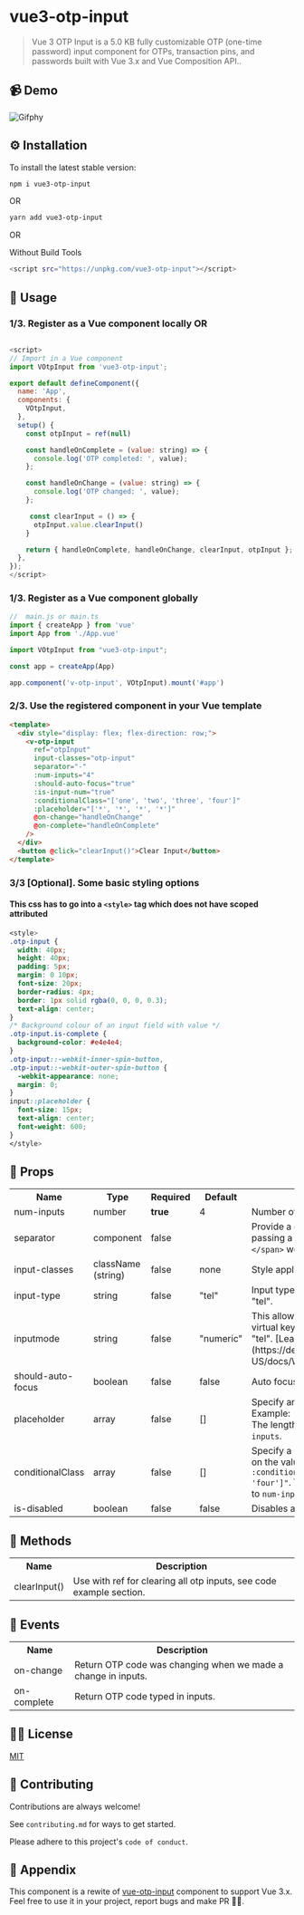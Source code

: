 # vue3-otp-input

> Vue 3 OTP Input is a 5.0 KB fully customizable OTP (one-time password) input component for OTPs, transaction pins, and passwords built with Vue 3.x and Vue Composition API..

## 📹 Demo

![Gifphy](https://media.giphy.com/media/Db04PkC7vMzqksOpq6/giphy.gif)

## ⚙️ Installation

To install the latest stable version:

```sh
npm i vue3-otp-input
```

OR

```sh
yarn add vue3-otp-input
```

OR

Without Build Tools

```sh
<script src="https://unpkg.com/vue3-otp-input"></script>
```

## 📖 Usage

### 1/3. Register as a Vue component locally OR

```javascript

<script>
// Import in a Vue component
import VOtpInput from 'vue3-otp-input';

export default defineComponent({
  name: 'App',
  components: {
    VOtpInput,
  },
  setup() {
    const otpInput = ref(null)

    const handleOnComplete = (value: string) => {
      console.log('OTP completed: ', value);
    };

    const handleOnChange = (value: string) => {
      console.log('OTP changed: ', value);
    };

     const clearInput = () => {
      otpInput.value.clearInput()
    }

    return { handleOnComplete, handleOnChange, clearInput, otpInput };
  },
});
</script>

```

### 1/3. Register as a Vue component globally

```js
//  main.js or main.ts
import { createApp } from 'vue'
import App from './App.vue'

import VOtpInput from "vue3-otp-input";

const app = createApp(App)

app.component('v-otp-input', VOtpInput).mount('#app')

```

### 2/3. Use the registered component in your Vue template

```html
<template>
  <div style="display: flex; flex-direction: row;">
    <v-otp-input
      ref="otpInput"
      input-classes="otp-input"
      separator="-"
      :num-inputs="4"
      :should-auto-focus="true"
      :is-input-num="true"
      :conditionalClass="['one', 'two', 'three', 'four']"
      :placeholder="['*', '*', '*', '*']"
      @on-change="handleOnChange"
      @on-complete="handleOnComplete"
    />
  </div>
  <button @click="clearInput()">Clear Input</button>
</template>
```

### 3/3 [Optional]. Some basic styling options
#### This css has to go into a `<style>` tag which does not have scoped attributed

```css
<style>
.otp-input {
  width: 40px;
  height: 40px;
  padding: 5px;
  margin: 0 10px;
  font-size: 20px;
  border-radius: 4px;
  border: 1px solid rgba(0, 0, 0, 0.3);
  text-align: center;
}
/* Background colour of an input field with value */
.otp-input.is-complete {
  background-color: #e4e4e4;
}
.otp-input::-webkit-inner-spin-button,
.otp-input::-webkit-outer-spin-button {
  -webkit-appearance: none;
  margin: 0;
}
input::placeholder {
  font-size: 15px;
  text-align: center;
  font-weight: 600;
}
</style>
```

## 🍔 Props

<table>
  <tr>
    <th>Name<br></th>
    <th>Type</th>
    <th>Required</th>
    <th>Default</th>
    <th>Description</th>
  </tr>
  <tr>
    <td>num-inputs</td>
    <td>number</td>
    <td><strong>true</strong></td>
    <td>4</td>
    <td>Number of OTP inputs to be rendered.</td>
  </tr>
  <tr>
    <td>separator</td>
    <td>component<br></td>
    <td>false</td>
    <td></td>
    <td>Provide a custom separator between inputs by passing a component. For instance, <code>&lt;span&gt;-&lt;/span&gt;</code> would add <code>-</code> between each input</td>
  </tr>
  <tr>
    <td>input-classes</td>
    <td>className (string)</td>
    <td>false</td>
    <td>none</td>
    <td>Style applied or class passed to each input.</td>
  </tr>
  <tr>
      <td>input-type</td>
      <td>string</td>
      <td>false</td>
      <td>"tel"</td>
      <td>Input type. Optional value: "password", "number", "tel".</td>
  </tr>
  <tr>
      <td>inputmode</td>
      <td>string</td>
      <td>false</td>
      <td>"numeric"</td>
      <td>This allows a browser to display an appropriate virtual keyboard. Optional value: "numeric", "text", "tel". [Learn More](https://developer.mozilla.org/en-US/docs/Web/HTML/Global_attributes/inputmode)</td>
  </tr>
  <tr>
    <td>should-auto-focus</td>
    <td>boolean</td>
    <td>false</td>
    <td>false</td>
    <td>Auto focuses input on inital page load.</td>
  </tr>
  <tr>
    <td>placeholder</td>
    <td>array</td>
    <td>false</td>
    <td>[]</td>
    <td>Specify an expected value for each input. Example: <code>:placeholder="['*', '*', '*', '*']"</code>. The length of this array should be equal to <code>num-inputs</code>.</td>
  </tr>
  <tr>
    <td>conditionalClass</td>
    <td>array</td>
    <td>false</td>
    <td>[]</td>
    <td> Specify a class to be applied to each input based on the value of the input. Example: <code>:conditionalClass="['one', 'two', 'three', 'four']"</code>. The length of this array should be equal to <code>num-inputs</code>.</td>
  </tr>
  <tr>
    <td>is-disabled</td>
    <td>boolean</td>
    <td>false</td>
    <td>false</td>
    <td>Disables all the input fields.</td>
  </tr>
</table>

## 🤺 Methods

<table>
  <tr>
    <th>Name<br></th>
    <th>Description</th>
  </tr>
  <tr>
     <td>clearInput()</td>
     <td>Use with ref for clearing all otp inputs, see code example section.</td>
  </tr>
</table>

## 🐴 Events

<table>
  <tr>
    <th>Name<br></th>
    <th>Description</th>
  </tr>
  <tr>
     <td>on-change</td>
     <td>Return OTP code was changing when we made a change in inputs.</td>
    </tr>
  <tr>
    <td>on-complete</td>
    <td>Return OTP code typed in inputs.</td>
  </tr>
</table>

## 🤟🏽 License

[MIT](https://choosealicense.com/licenses/mit/)

## 📓 Contributing

Contributions are always welcome!

See `contributing.md` for ways to get started.

Please adhere to this project's `code of conduct`.

## 🧸 Appendix

This component is a rewite of [vue-otp-input](https://github.com/bachdgvn/vue-otp-input) component to support Vue 3.x. Feel free to use it in your project, report bugs and make PR 👏🏽.
